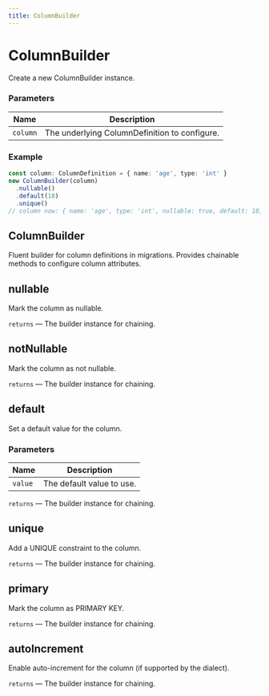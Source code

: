 ```yaml
---
title: ColumnBuilder
---
```


# ColumnBuilder



Create a new ColumnBuilder instance.


### Parameters

| Name | Description |
|------|-------------|
| `column` | The underlying ColumnDefinition to configure. |

### Example

```typescript
const column: ColumnDefinition = { name: 'age', type: 'int' }
new ColumnBuilder(column)
  .nullable()
  .default(18)
  .unique()
// column now: { name: 'age', type: 'int', nullable: true, default: 18, unique: true }
```




## ColumnBuilder


Fluent builder for column definitions in migrations.
Provides chainable methods to configure column attributes.





## nullable


Mark the column as nullable.




  `returns` — The builder instance for chaining.



## notNullable


Mark the column as not nullable.




  `returns` — The builder instance for chaining.



## default


Set a default value for the column.


### Parameters

| Name | Description |
|------|-------------|
| `value` | The default value to use. |




  `returns` — The builder instance for chaining.



## unique


Add a UNIQUE constraint to the column.




  `returns` — The builder instance for chaining.



## primary


Mark the column as PRIMARY KEY.




  `returns` — The builder instance for chaining.



## autoIncrement


Enable auto-increment for the column (if supported by the dialect).




  `returns` — The builder instance for chaining.



